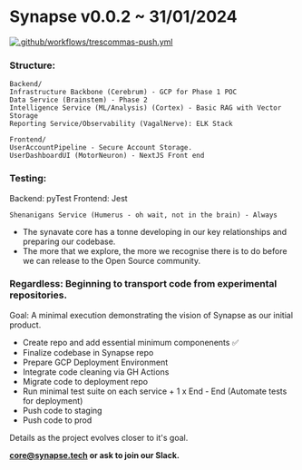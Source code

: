 # Synapse v0.0.2 ~ 31/01/2024

[![.github/workflows/trescommas-push.yml](https://github.com/synavate/Synapse-v0.0.2-POC/actions/workflows/trescommas-push.yml/badge.svg?branch=trescommas&event=status)](https://github.com/synavate/Synapse-v0.0.2-POC/actions/workflows/trescommas-push.yml)

### Structure:
    
    Backend/
    Infrastructure Backbone (Cerebrum) - GCP for Phase 1 POC
    Data Service (Brainstem) - Phase 2
    Intelligence Service (ML/Analysis) (Cortex) - Basic RAG with Vector Storage
    Reporting Service/Observability (VagalNerve): ELK Stack
    
    Frontend/
    UserAccountPipeline - Secure Account Storage.
    UserDashboardUI (MotorNeuron) - NextJS Front end

### Testing:

Backend: pyTest
Frontend: Jest

    
    
    
    
    
    Shenanigans Service (Humerus - oh wait, not in the brain) - Always


- The synavate core has a tonne developing in our key relationships and preparing our codebase.
- The more that we explore, the more we recognise there is to do before we can release to the Open Source community.
  
### Regardless: Beginning to transport code from experimental repositories. 
Goal: A minimal execution demonstrating the vision of Synapse as our initial product.

- Create repo and add essential minimum componenents ✅
- Finalize codebase in Synapse repo
- Prepare GCP Deployment Environment
- Integrate code cleaning via GH Actions
- Migrate code to deployment repo
- Run minimal test suite on each service + 1 x End - End (Automate tests for deployment)
- Push code to staging
- Push code to prod


Details as the project evolves closer to it's goal.

**core@synapse.tech or ask to join our Slack.**
